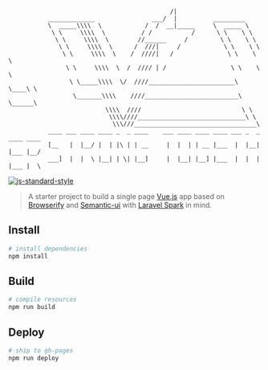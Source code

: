```                 
                                             /|
           _____________                ___/  |          _________
           \  _____\\\\  \            /  /  __|_____     \  _____ \
            \ \     \\\\  \          / /           /      \ \    \ \
             \ \     \\\\  \        //______     /         \ \    \ \
              \ \     \\\\  \      /  ///|     /            \ \    \ \
               \ \     \\\\  \    /  ////|   /               \ \    \ \
                \ \     \\\\  \  /  //// | /                  \ \    \ \
                 \ \_____\\\\  \/  ////________________________\ \____\ \     
                  \_______\\\\    ////__________________________\ \______\      
                           \\\\  ////                            \ \
                            \\\\////______________________________\ \
                             \\\///__________________________________\
           ____ ___ ____ ____ _  _ ____    ___ ____ ____ ____ ___ _  _ ____ ____
           [__   |  |__/ |  | |\ | | __     |  |  | | __ |___  |  |__| |___ |__/
           ___]  |  |  \ |__| | \| |__]     |  |__| |__] |___  |  |  | |___ |  \
```
[![js-standard-style](https://img.shields.io/badge/code%20style-standard-brightgreen.svg)](http://standardjs.com/)

>  A starter project to build a single page [Vue.js](https://vuejs.org) app based on [Browserify](http://browserify.org/)
and [Semantic-ui](http://semantic-ui.com/) with [Laravel Spark](https://spark.laravel.com) in mind.

## Install

``` bash
# install dependencies
npm install
```

## Build

``` bash
# compile resources
npm run build
```

## Deploy

``` bash
# ship to gh-pages
npm run deploy
```
